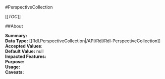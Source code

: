 #PerspectiveCollection

[[_TOC_]]

##About

**Summary:**   
**Data Type:** [[Rdl.PerspectiveCollection|/API/Rdl/Rdl-PerspectiveCollection]]  
**Accepted Values:**   
**Default Value:** null  
**Impacted Features:**   
**Purpose:**   
**Usage:**   
**Caveats:**   

